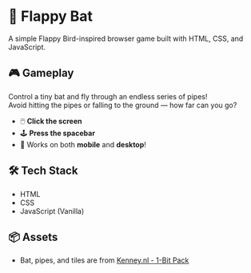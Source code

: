 # 🦇 Flappy Bat

A simple Flappy Bird-inspired browser game built with HTML, CSS, and JavaScript.

## 🎮 Gameplay

Control a tiny bat and fly through an endless series of pipes!  
Avoid hitting the pipes or falling to the ground — how far can you go?

- 🖱️ **Click the screen**  
- 🕹️ **Press the spacebar**  
- 📱 Works on both **mobile** and **desktop**!

## 🛠️ Tech Stack

- HTML
- CSS
- JavaScript (Vanilla)

## 📦 Assets

- Bat, pipes, and tiles are from [Kenney.nl - 1-Bit Pack](https://kenney.nl/assets/1-bit-pack)
